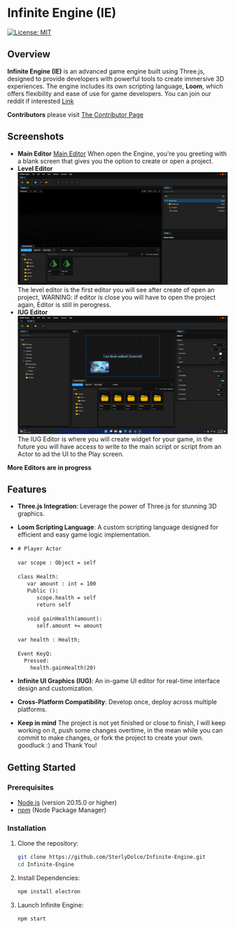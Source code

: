# Infinite Engine (IE)

[![License: MIT](https://img.shields.io/badge/License-MIT-blue.svg)](LICENSE)

## Overview

**Infinite Engine (IE)** is an advanced game engine built using Three.js, designed to provide developers with powerful tools to create immersive 3D experiences. The engine includes its own scripting language, **Loom**, which offers flexibility and ease of use for game developers.
You can join our reddit if interested [Link](https://www.reddit.com/r/InfiniteEngineDev/)

**Contributors** please visit [The Contributor Page](https://github.com/SterlyDolce/Infinite-Engine/blob/main/CONTRIBUTING.md)

## Screenshots
- **Main Editor**
  [Main Editor](https://raw.githubusercontent.com/SterlyDolce/Infinite-Engine/main/Main%20Editor.png)
  When open the Engine, you're you greeting with a blank screen that gives you the option to create or open a project.
- **Level Editor**
  ![Level Editor](https://raw.githubusercontent.com/SterlyDolce/Infinite-Engine/main/Level%20Editor.png)
  The level editor is the first editor you will see after create of open an project, WARNING: if editor is close you will have to open the project again, Editor is still in perogress.
- **IUG Editor**
  ![IUG Editor](https://raw.githubusercontent.com/SterlyDolce/Infinite-Engine/main/IUG%20Editor.png)
  The IUG Editor is where you will create widget for your game, in the future you will have access to write to the main script or script from an Actor to ad the UI to the Play screen.

**More Editors are in progress**
## Features

- **Three.js Integration**: Leverage the power of Three.js for stunning 3D graphics.
- **Loom Scripting Language**: A custom scripting language designed for efficient and easy game logic implementation.
- ```loom
  # Player Actor
  
  var scope : Object = self

  class Health:
     var amount : int = 100
     Public ():
        scope.health = self
        return self

     void gainHealth(amount):
        self.amount += amount

  var health : Health;

  Event KeyQ:
    Pressed:
      health.gainHealth(20)
  
  ```
     
- **Infinite UI Graphics (IUG)**: An in-game UI editor for real-time interface design and customization.
- **Cross-Platform Compatibility**: Develop once, deploy across multiple platforms.

- **Keep in mind**
  The project is not yet finished or close to finish, I will keep working on it, push some changes overtime, in the mean while you can commit to make changes, or fork the project to create your own. goodluck :) and Thank You!
  
## Getting Started

### Prerequisites

- [Node.js](https://nodejs.org/) (version 20.15.0 or higher)
- [npm](https://www.npmjs.com/) (Node Package Manager)

### Installation

1. Clone the repository:
   ```bash
   git clone https://github.com/SterlyDolce/Infinite-Engine.git
   cd Infinite-Engine
   ```
2. Install Dependencies:
   ```bash
   npm install electron
   ```
3. Launch Infinite Engine:
   ```bash
   npm start
   ```
   
